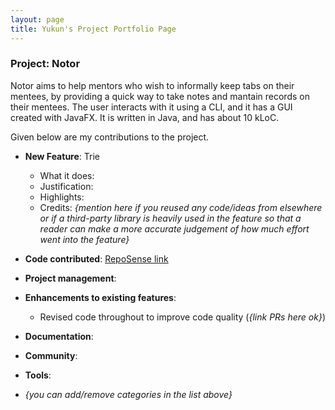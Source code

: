 ```yaml
---
layout: page
title: Yukun's Project Portfolio Page
---
```


### Project: Notor

Notor aims to help mentors who wish to informally keep tabs on their mentees, by providing a quick way to take notes and mantain records on their mentees. The user interacts with it using a CLI, and it has a GUI created with JavaFX. It is written in Java, and has about 10 kLoC.

Given below are my contributions to the project.

* **New Feature**: Trie
  * What it does: 
  * Justification: 
  * Highlights: 
  * Credits: *{mention here if you reused any code/ideas from elsewhere or if a third-party library is heavily used in the feature so that a reader can make a more accurate judgement of how much effort went into the feature}*

* **Code contributed**: [RepoSense link]()

* **Project management**:

* **Enhancements to existing features**:
  * Revised code throughout to improve code quality (_{link PRs here ok}_)

* **Documentation**:

* **Community**:

* **Tools**:


* _{you can add/remove categories in the list above}_
